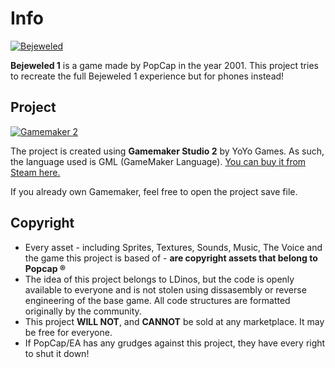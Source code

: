 # Info
[![Bejeweled](https://steamcdn-a.akamaihd.net/steam/apps/3350/header.jpg?t=1584805229 "Bejeweled")](https://steamcdn-a.akamaihd.net/steam/apps/3350/header.jpg?t=1584805229 "Bejeweled")

**Bejeweled 1** is a game made by PopCap in the year 2001. This project tries to recreate the full Bejeweled 1 experience but for phones instead!

## Project
[![Gamemaker 2](https://www.brokenjoysticks.net/wp-content/uploads/2017/03/GDC_Game_Maker1.png "Gamemaker 2")](https://www.brokenjoysticks.net/wp-content/uploads/2017/03/GDC_Game_Maker1.png "Gamemaker 2")

The project is created using **Gamemaker Studio 2** by YoYo Games. As such, the language used is GML (GameMaker Language). 
[You can buy it from Steam here.](https://store.steampowered.com/app/585410/GameMaker_Studio_2_Desktop/ "You can buy it from Steam here.")

If you already own Gamemaker, feel free to open the project save file.

## Copyright
- Every asset - including Sprites, Textures, Sounds, Music, The Voice and the game this project is based of - **are copyright assets that belong to Popcap &reg;**
- The idea of this project belongs to LDinos, but the code is openly available to everyone and is not stolen using dissasembly or reverse engineering of the base game. All code structures are formatted originally by the community.
- This project **WILL NOT**, and **CANNOT** be sold at any marketplace. It may be free for everyone.
- If PopCap/EA has any grudges against this project, they have every right to shut it down!


